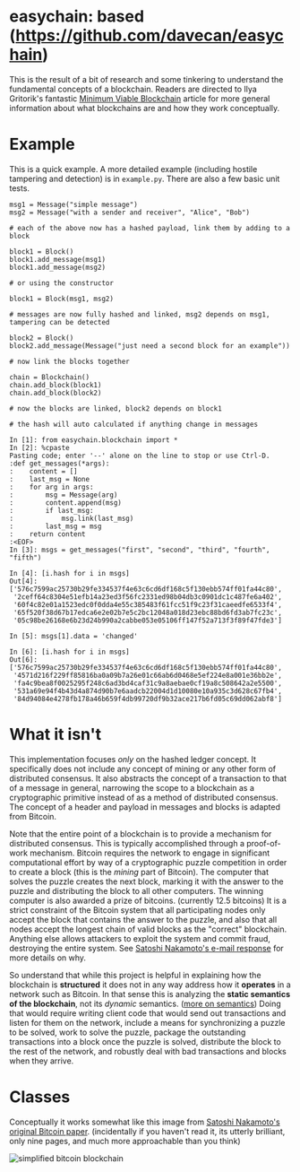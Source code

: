 # easychain: based (https://github.com/davecan/easychain)

This is the result of a bit of research and some tinkering to understand the fundamental concepts of a blockchain. Readers are directed to Ilya Gritorik's fantastic [Minimum Viable Blockchain](https://www.igvita.com/2014/05/05/minimum-viable-block-chain/) article for more general information about what blockchains are and how they work conceptually.

# Example

This is a quick example. A more detailed example (including hostile tampering and detection) is in `example.py`. There are also a few basic unit tests.

    msg1 = Message("simple message")
    msg2 = Message("with a sender and receiver", "Alice", "Bob")

    # each of the above now has a hashed payload, link them by adding to a block

    block1 = Block()
    block1.add_message(msg1)
    block1.add_message(msg2)

    # or using the constructor

    block1 = Block(msg1, msg2)

    # messages are now fully hashed and linked, msg2 depends on msg1, tampering can be detected

    block2 = Block()
    block2.add_message(Message("just need a second block for an example"))

    # now link the blocks together

    chain = Blockchain()
    chain.add_block(block1)
    chain.add_block(block2)

    # now the blocks are linked, block2 depends on block1

    # the hash will auto calculated if anything change in messages

    In [1]: from easychain.blockchain import *
    In [2]: %cpaste
    Pasting code; enter '--' alone on the line to stop or use Ctrl-D.
    :def get_messages(*args):
    :    content = []
    :    last_msg = None
    :    for arg in args:
    :        msg = Message(arg)
    :        content.append(msg)
    :        if last_msg:
    :            msg.link(last_msg)
    :        last_msg = msg
    :    return content
    :<EOF>
    In [3]: msgs = get_messages("first", "second", "third", "fourth", "fifth")

    In [4]: [i.hash for i in msgs]
    Out[4]:
    ['576c7599ac25730b29fe334537f4e63c6cd6df168c5f130ebb574ff01fa44c80',
     '2ceff64c8304e51efb14a23ed3f56fc2331ed98b04db3c0901dc1c487fe6a402',
     '60f4c82e01a1523edc0f0dda4e55c385483f61fcc51f9c23f31caeedfe6533f4',
     '65f520f38d67b17edca6e2e02b7e5c2bc12048a018d23ebc88bd6fd3ab7fc23c',
     '05c98be26168e6b23d24b990a2cabbe053e05106ff147f52a713f3f89f47fde3']

    In [5]: msgs[1].data = 'changed'

    In [6]: [i.hash for i in msgs]
    Out[6]:
    ['576c7599ac25730b29fe334537f4e63c6cd6df168c5f130ebb574ff01fa44c80',
     '4571d216f229ff85816ba0a09b7a26e01c66ab6d0468e5ef224e8a001e36bb2e',
     'fa4c9bea8f0025295f248c6ad3bd4caf31c9a8aebae0cf19a8c508642a2e5500',
     '531a69e94f4b43d4a874d90b7e6aadcb22004d1d10080e10a935c3d628c67fb4',
     '84d94084e4278fb178a46b659f4db99720df9b32ace217b6fd05c69dd062abf8']



# What it isn't

This implementation focuses *only* on the hashed ledger concept. It specifically does not include any concept of mining or any other form of
distributed consensus. It also abstracts the concept of a transaction to that of a message in general, narrowing the scope to a blockchain as a cryptographic primitive instead of as a method of distributed consensus. The concept of a header and payload in messages and blocks is adapted from Bitcoin.

Note that the entire point of a blockchain is to provide a mechanism for distributed consensus. This is typically accomplished through a proof-of-work mechanism. Bitcoin requires the network to engage in significant computational effort by way of a cryptographic puzzle competition in order to create a block (this is the *mining* part of Bitcoin). The computer that solves the puzzle creates the next block, marking it with the answer to the puzzle and distributing the block to all other computers. The winning computer is also awarded a prize of bitcoins. (currently 12.5 bitcoins) It is a strict constraint of the Bitcoin system that all participating nodes only accept the block that contains the answer to the puzzle, and also that all nodes accept the longest chain of valid blocks as the "correct" blockchain. Anything else allows attackers to exploit the system and commit fraud, destroying the entire system. See [Satoshi Nakamoto's e-mail response](http://satoshi.nakamotoinstitute.org/emails/cryptography/6/) for more details on why.

So understand that while this project is helpful in explaining how the blockchain is **structured** it does not in any way address how it **operates** in a network such as Bitcoin. In that sense this is analyzing the **static semantics of the blockchain**, not its *dynamic* semantics. ([more on semantics](http://cs.lmu.edu/~ray/notes/plspec/)) Doing that would require writing client code that would send out transactions and listen for them on the network, include a means for synchronizing a puzzle to be solved, work to solve the puzzle, package the outstanding transactions into a block once the puzzle is solved, distribute the block to the rest of the network, and robustly deal with bad transactions and blocks when they arrive.

# Classes

Conceptually it works somewhat like this image from [Satoshi Nakamoto's original Bitcoin paper](https://bitcoin.org/bitcoin.pdf). (incidentally if you haven't read it, its utterly brilliant, only nine pages, and much more approachable than you think)

![simplified bitcoin blockchain](https://i.imgur.com/hZObTJN.png)
